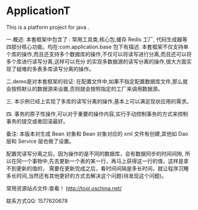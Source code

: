 # ApplicationT
This is a platform project for java .

一.概述:
本套框架中包含了 : 常用工具类,核心包,缓存 Redis 工厂, 代码生成器等四部分核心功能。均在:com.application.base 包下有描述.
本套框架不仅支持单个库的操作,而且还支持多个数据库的操作,不仅可以将读写进行分离,而且还可以将多个库进行读写分离,这样可以充分
的实现多数据源的读写分离的操作,很大方面实现了疑难的多表多库读写分离的操作。


二.demo是对本套框架的验证:
在配置文件中,如果不指定配置数据库文件,那么就会按照默认的数据源来设置,否则就会按照指定的工厂来调用数据源。

三. 本示例已经上实现了多库的读写分离的操作,基本上可以满足现状应用的需求。

四. 事务的原子性操作,可以对于重要的操作内容,实行手动控制事务的方式来控制事务的提交或者回滚最好。

备注:
本版本对生成 Bean 对象和 Bean 对象对应的 xml 文件有创建,其他如 Dao 层和 Service 层也做了设置。

配置完读写分离之后，因为操作的是不同的数据库，会有数据同步的时间间隙,
所以在同一个事物中,先去更新一个表的某一行，再马上获得这一行的值，这样是拿不到更新的值的，
需要在更新完成之后，看时间间隔是多长时间，就让程序沉睡多长时间,当然还有其他更好的方式去解决这个问题(待发现这个问题)。

常用资源站点文件:查看！
http://tool.oschina.net/

联系方式QQ: 1577620678 
